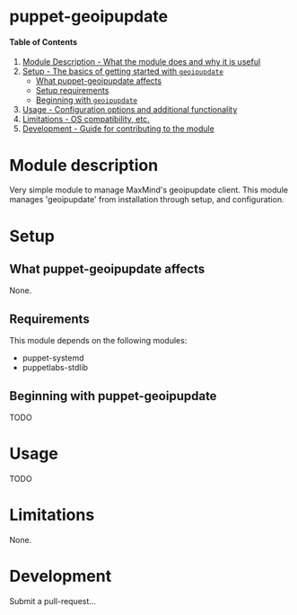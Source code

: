 # puppet-geoipupdate

#### Table of Contents
1. [Module Description - What the module does and why it is useful](#module%20description)
1. [Setup - The basics of getting started with `geoipupdate`](#setup)
   * [What puppet-geoipupdate affects](#What%20puppet-geoipupdate%20affects)
   * [Setup requirements](#Setup%20requirements)
   * [Beginning with `geoipupdate`](#Beginning%20with%20puppet-geoipupdate)
1. [Usage - Configuration options and additional functionality](#usage)
1. [Limitations - OS compatibility, etc.](#limitations)
1. [Development - Guide for contributing to the module](#development)

# Module description
Very simple module to manage MaxMind's geoipupdate client.
This module manages 'geoipupdate' from installation through setup,
and configuration.

# Setup


## What puppet-geoipupdate affects
None.

## Requirements
This module depends on the following modules:
- puppet-systemd
- puppetlabs-stdlib

## Beginning with puppet-geoipupdate
TODO

# Usage
TODO

# Limitations
None.

# Development
Submit a pull-request...
